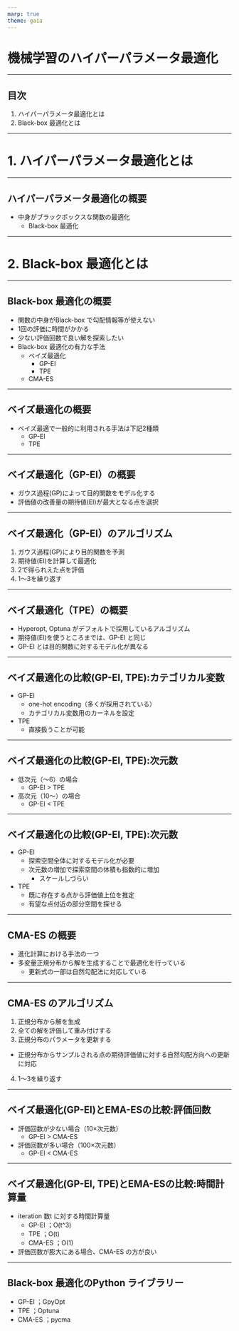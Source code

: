 ```yaml
---
marp: true
theme: gaia
---
```

<!-- $theme: gaia -->
<!-- $size: 16:9 -->
<!-- page_number: true -->
<!-- paginate: true -->

<!-- タイトル用書式：中央寄せ -->
<!-- _class: lead -->
# 機械学習のハイパーパラメータ最適化

---

## 目次

1. ハイパーパラメータ最適化とは
2. Black-box 最適化とは

---

<!-- タイトル用書式：中央寄せ -->
<!-- _class: lead -->
# 1. ハイパーパラメータ最適化とは

---

## ハイパーパラメータ最適化の概要

- 中身がブラックボックスな関数の最適化
  - Black-box 最適化

---

<!-- タイトル用書式：中央寄せ -->
<!-- _class: lead -->
# 2. Black-box 最適化とは

---

## Black-box 最適化の概要

- 関数の中身がBlack-box で勾配情報等が使えない
- 1回の評価に時間がかかる
- 少ない評価回数で良い解を探索したい
- Black-box 最適化の有力な手法
  - ベイズ最適化
    - GP-EI
    - TPE
  - CMA-ES

---

## ベイズ最適化の概要

- ベイズ最適で一般的に利用される手法は下記2種類
  - GP-EI
  - TPE

---

## ベイズ最適化（GP-EI）の概要

- ガウス過程(GP)によって目的関数をモデル化する
- 評価値の改善量の期待値(EI)が最大となる点を選択

---

## ベイズ最適化（GP-EI）のアルゴリズム

1. ガウス過程(GP)により目的関数を予測
2. 期待値(EI)を計算して最適化
3. 2で得られえた点を評価
4. 1〜3を繰り返す

---

## ベイズ最適化（TPE）の概要

- Hyperopt, Optuna がデフォルトで採用しているアルゴリズム
- 期待値(EI)を使うところまでは、GP-EI と同じ
- GP-EI とは目的関数に対するモデル化が異なる

---

## ベイズ最適化の比較(GP-EI, TPE):カテゴリカル変数

- GP-EI
  - one-hot encoding（多くが採用されている）
  - カテゴリカル変数用のカーネルを設定
- TPE
  - 直接扱うことが可能

---

## ベイズ最適化の比較(GP-EI, TPE):次元数

- 低次元（〜6）の場合
  - GP-EI > TPE
- 高次元（10〜）の場合
  - GP-EI < TPE

---

## ベイズ最適化の比較(GP-EI, TPE):次元数

- GP-EI
  - 探索空間全体に対するモデル化が必要
  - 次元数の増加で探索空間の体積も指数的に増加
    - スケールしづらい
- TPE
  - 既に存在する点から評価値上位を推定
  - 有望な点付近の部分空間を探せる

---

## CMA-ES の概要

- 進化計算における手法の一つ
- 多変量正規分布から解を生成することで最適化を行っている
  - 更新式の一部は自然勾配法に対応している

---

## CMA-ES のアルゴリズム

1. 正規分布から解を生成
2. 全ての解を評価して重み付けする
3. 正規分布のパラメータを更新する
  - 正規分布からサンプルされる点の期待評価値に対する自然勾配方向への更新に対応
4. 1〜3を繰り返す

---

## ベイズ最適化(GP-EI)とEMA-ESの比較:評価回数

- 評価回数が少ない場合（10×次元数）
  - GP-EI > CMA-ES
- 評価回数が多い場合（100×次元数）
  - GP-EI < CMA-ES

---

## ベイズ最適化(GP-EI, TPE)とEMA-ESの比較:時間計算量

- iteration 数t に対する時間計算量
  - GP-EI  ；O(t^3)
  - TPE    ；O(t)
  - CMA-ES ；O(1)
- 評価回数が膨大にある場合、CMA-ES の方が良い

---

## Black-box 最適化のPython ライブラリー

- GP-EI  ；GpyOpt
- TPE    ；Optuna
- CMA-ES ；pycma
